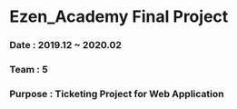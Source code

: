 # Ezen_Academy Final Project

### Date : 2019.12 ~ 2020.02
### Team : 5
### Purpose : Ticketing Project for Web Application
